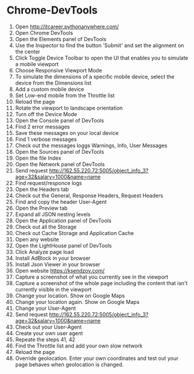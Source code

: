 # Chrome-DevTools
1. Open http://itcareer.pythonanywhere.com/
 1. Open Chrome DevTools
 2. Open the Elements panel of DevTools
 3. Use the Inspector to find the button 'Submit' and set the alignment on the center
 4. Click Toggle Device Toolbar to open the UI that enables you to simulate a mobile viewport
5. Choose Responsive Viewport Mode 
6. To simulate the dimensions of a specific mobile device, select the device from the Dimensions list
7. Add a custom mobile device
8. Set Low-end mobile from the Throttle list
9. Reload the page 
10. Rotate the viewport to landscape orientation
11. Turn off the Device Mode
12. Open the Console panel of DevTools
13. Find 2 error messages
14. Save these messages on your local device
15. Find 1 verbose messages
16. Check out the messages loggs Warnings, Info, User Messages
17. Open the Sources panel of DevTools
18. Open the file Index
19. Open the Network panel of DevTools
20. Send request http://162.55.220.72:5005/object_info_3?age=32&salary=1000&name=name
21. Find request/responce logs
22. Open the Headers tab
23. Check out the General, Response Headers, Request Headers
24. Find and copy the header User-Agent
25. Open the Preview tab
26. Expand all JSON nesting levels
27. Open the Application panel of DevTools
28. Check out all the Storage 
29. Check out Cache Storage and Application Cache
30. Open any website
31. Open the LightHouse panel of DevTools
32. Click Analyze page load
33. Install AdBlock in your browser
34. Install Json Viewer in your browser
35. Open website https://ksendzov.com/
36. Capture a screenshot of what you currently see in the viewport
37. Capture a screenshot of the whole page including the content that isn't currently visible in the viewport
38. Change your location. Show on Google Maps
39. Change your location again. Show on Google Maps
40. Change your User-Agent
41. Send request http://162.55.220.72:5005/object_info_3?age=32&salary=1000&name=name
42. Check out your User-Agent
43. Create your own user agent
44. Repeate the steps 41, 42
45. Find the Throttle list and add your own slow network
46. Reload the page 
47. Override geolocation. Enter your own coordinates and test out your page behaves when geolocation is changed.
